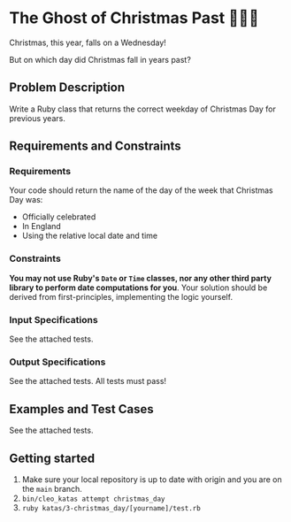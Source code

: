 # The Ghost of Christmas Past 🎅🎄👻

Christmas, this year, falls on a Wednesday! 

But on which day did Christmas fall in years past?

## Problem Description

Write a Ruby class that returns the correct weekday of Christmas Day for previous years.  

## Requirements and Constraints

### Requirements 

Your code should return the name of the day of the week that Christmas Day was:
- Officially celebrated
- In England
- Using the relative local date and time

### Constraints 

**You may not use Ruby's `Date` or `Time` classes, nor any other third party library to perform date computations for you**. Your solution should be derived from first-principles, implementing the logic yourself.

### Input Specifications

See the attached tests.

### Output Specifications

See the attached tests. All tests must pass!

## Examples and Test Cases

See the attached tests.

## Getting started 

1. Make sure your local repository is up to date with origin and you are on the `main` branch.
2. `bin/cleo_katas attempt christmas_day`
3. `ruby katas/3-christmas_day/[yourname]/test.rb`
